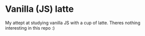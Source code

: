 # Vanilla (JS) latte
 My attept at studying vanilla JS with a cup of latte. Theres nothing interesting in this repo :)
